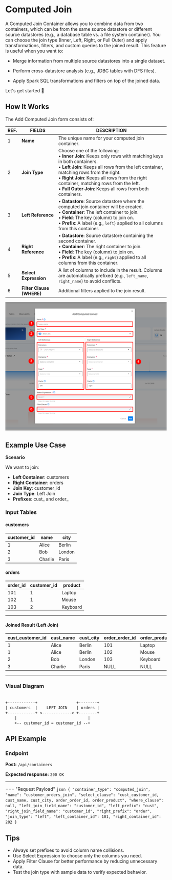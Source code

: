 # Computed Join

A Computed Join Container allows you to combine data from two containers, which can be from the same source datastore or different source datastores (e.g., a database table vs. a file system container). You can choose the join type (Inner, Left, Right, or Full Outer) and apply transformations, filters, and custom queries to the joined result.
This feature is useful when you want to:

* Merge information from multiple source datastores into a single dataset.

* Perform cross-datastore analysis (e.g., JDBC tables with DFS files).

* Apply Spark SQL transformations and filters on top of the joined data.

Let's get started 🚀

## How It Works

The Add Computed Join form consists of:

| REF. | FIELDS  | DESCRIPTION  |
|------|----------------------------|---------------------------------------|
| 1 | **Name**               | The unique name for your computed join container.                                                                                                          |
| 2 | **Join Type**          | Choose one of the following:<br>• **Inner Join**: Keeps only rows with matching keys in both containers.<br>• **Left Join**: Keeps all rows from the left container, matching rows from the right.<br>• **Right Join**: Keeps all rows from the right container, matching rows from the left.<br>• **Full Outer Join**: Keeps all rows from both containers. |
| 3 | **Left Reference**     | • **Datastore**: Source datastore where the computed join container will be created.<br>• **Container**: The left container to join.<br>• **Field**: The key (column) to join on.<br>• **Prefix**: A label (e.g., `left`) applied to all columns from this container. |
| 4 | **Right Reference**    | • **Datastore**: Source datastore containing the second container.<br>• **Container**: The right container to join.<br>• **Field**: The key (column) to join on.<br>• **Prefix**: A label (e.g., `right`) applied to all columns from this container. |
| 5 | **Select Expression**  | A list of columns to include in the result. Columns are automatically prefixed (e.g., `left_name`, `right_name`) to avoid conflicts.                         |
| 6 | **Filter Clause (WHERE)** | Additional filters applied to the join result.                                                                                                            |

![computed-join](../assets/container/computed-join/computed-join-light.png)

## Example Use Case

**Scenario**

We want to join:

* **Left Container**: customers
* **Right Container**: orders
* **Join Key**: customer_id
* **Join Type**: Left Join
* **Prefixes**: cust_ and order_

### Input Tables

#### customers

| customer_id | name   | city   |
|-------------|--------|--------|
| 1           | Alice  | Berlin |
| 2           | Bob    | London |
| 3           | Charlie| Paris  |

#### orders

| order_id | customer_id | product  |
|----------|-------------|----------|
| 101      | 1           | Laptop   |
| 102      | 1           | Mouse    |
| 103      | 2           | Keyboard |

---

#### Joined Result (Left Join)

| cust_customer_id | cust_name | cust_city | order_order_id | order_product |
|------------------|-----------|-----------|----------------|---------------|
| 1                | Alice     | Berlin    | 101            | Laptop        |
| 1                | Alice     | Berlin    | 102            | Mouse         |
| 2                | Bob       | London    | 103            | Keyboard      |
| 3                | Charlie   | Paris     | NULL           | NULL          |

---

### Visual Diagram

```text

+------------+                 +--------+
| customers  |    LEFT JOIN    | orders |
+------------+ <-------------> +--------+
    |                               |
    +-- customer_id = customer_id --+

```
## API Example

### Endpoint

**Post:** `/api/containers` 

**Expected response:** `200 OK`

---

=== "Request Payload"
    ```json
    {
        "container_type": "computed_join",
        "name": "customer_orders_join",
        "select_clause": "cust_customer_id, cust_name, cust_city, order_order_id, order_product",
        "where_clause": null,
        "left_join_field_name": "customer_id",
        "left_prefix": "cust",
        "right_join_field_name": "customer_id",
        "right_prefix": "order",
        "join_type": "left",
        "left_container_id": 101,
        "right_container_id": 202
    }
    ```
## Tips

* Always set prefixes to avoid column name collisions.
* Use Select Expression to choose only the columns you need.
* Apply Filter Clause for better performance by reducing unnecessary data.
* Test the join type with sample data to verify expected behavior.